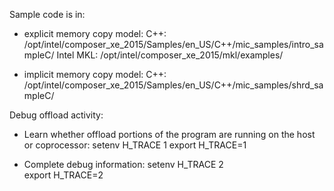
Sample code is in:

- explicit memory copy model:
  C++: /opt/intel/composer_xe_2015/Samples/en_US/C++/mic_samples/intro_sampleC/
  Intel MKL: /opt/intel/composer_xe_2015/mkl/examples/
  
- implicit memory copy model:
  C++: /opt/intel/composer_xe_2015/Samples/en_US/C++/mic_samples/shrd_sampleC/

Debug offload activity:

- Learn whether offload portions of the program are running on the host or coprocessor:
  setenv H_TRACE 1
  export H_TRACE=1

- Complete debug information:
  setenv H_TRACE 2	
  export H_TRACE=2